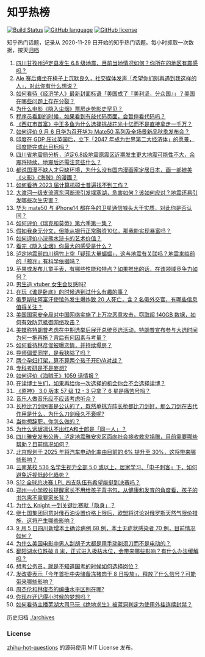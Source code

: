 # 知乎热榜
[![Build Status](https://github.com/ToWeLong/zhihu-hot-questions/workflows/CI/badge.svg)](https://github.com/ToWeLong/zhihu-hot-questions/actions)
[![GitHub language](https://img.shields.io/badge/language-golang-orange.svg)](https://golang.org/)
[![GitHub license](https://img.shields.io/github/license/ToWeLong/zhihu-hot-questions)](https://github.com/ToWeLong/zhihu-hot-questions/blob/main/LICENSE)

知乎热门话题，记录从 2020-11-29 日开始的知乎热门话题。每小时抓取一次数据，按天[归档](./archives)

<!-- BEGIN -->

1. [四川甘孜州泸定县发生 6.8 级地震，目前当地情况如何？你所在的地区有震感吗？](https://www.zhihu.com/question/551889682)
1. [Ale 赛后瘫坐在椅子上沉默良久，社交媒体发声「希望你们别再遇到我这样的人」，对此你有什么想说？](https://www.zhihu.com/question/551879752)
1. [如何看待《经济学人》最新封面标语「美国成了『美利坚，分众国』」？美国在哪些问题上存在分裂？](https://www.zhihu.com/question/551938613)
1. [为什么电影《隐入尘烟》票房走势影史罕见？](https://www.zhihu.com/question/551255320)
1. [程序员看剧的时候，如果看到有敲代码页面，会暂停看代码吗？](https://www.zhihu.com/question/551004482)
1. [《西虹市首富》中王多鱼为什么选择挑战花光十亿而不是直接拿走一千万？](https://www.zhihu.com/question/480644825)
1. [如何评价 9 月 6 日华为召开华为 Mate50 系列及全场景新品秋季发布会？](https://www.zhihu.com/question/552038839)
1. [印度在 GDP 压过英国后，立下「2047 年成为世界第二大经济体」的愿景，印度能完成此目标吗？](https://www.zhihu.com/question/551893113)
1. [四川省地震局分析，泸定6.8级地震原震区近期发生更大地震可能性不大，余震将持续，地震后还需注意些什么？](https://www.zhihu.com/question/551931649)
1. [都说国漫不缺人才只缺环境，为什么没有国内漫画家定居日本，画一部媲美《火影》《海贼》的漫画？](https://www.zhihu.com/question/550085268)
1. [如何看待 2023 届计算机硕士普遍找不到工作？](https://www.zhihu.com/question/550401438)
1. [大渡河一级支流湾东河断流引发堰塞湖，危害如何？该如何应对？地震还易引发哪些次生灾害？](https://www.zhihu.com/question/551977827)
1. [华为 mate50 与 iPhone14 都在争的卫星通信噱头大于实质，对此你是否认同？](https://www.zhihu.com/question/551229550)
1. [如何评价《瑞克和莫蒂》第六季第一集？](https://www.zhihu.com/question/551866929)
1. [假如我身无分文，但能从银行正常融资10亿，那我能实现暴富吗？](https://www.zhihu.com/question/550505345)
1. [如何评价小浣熊水浒卡的艺术价值？](https://www.zhihu.com/question/273445842)
1. [看完《隐入尘烟》你最大的感受是什么？](https://www.zhihu.com/question/549947066)
1. [泸定地震前四川绵竹上空「疑现大量蝙蝠」，这与地震有关联吗？地震来临前的「预兆」有科学依据吗？](https://www.zhihu.com/question/551903431)
1. [苹果或发布儿童手表，有哪些性能和特点？如果推出的话，在该领域竞争力如何？](https://www.zhihu.com/question/551989291)
1. [男生追 vtuber 女生会反感吗?](https://www.zhihu.com/question/505610795)
1. [在玩《谁是卧底》的时候遇到过什么有趣的事？](https://www.zhihu.com/question/280402738)
1. [俄罗斯驻阿富汗使馆外发生爆炸致 20 人死亡，含 2 名俄外交官，有哪些信息值得关注？](https://www.zhihu.com/question/551919135)
1. [美国国家安全局对中国网络实施了上万次恶意攻击，窃取超 140GB 数据，如何有效防范抵御网络攻击？](https://www.zhihu.com/question/551874061)
1. [美媒称特朗普考虑在中期选举后展开总统竞选活动，特朗普宣布参与大选时间为何一拖再拖？背后有何因素与考量？](https://www.zhihu.com/question/551348416)
1. [如何看待林彦俊被曝恋情，并持续塌房？](https://www.zhihu.com/question/551772476)
1. [导师偏爱同学，是我狭隘了吗？](https://www.zhihu.com/question/550154927)
1. [两个孕妇打架，算不算两个孩子开EVA对战？](https://www.zhihu.com/question/543433662)
1. [专科考研是不是妄想?](https://www.zhihu.com/question/502272710)
1. [如何评价《海贼王》1059 话情报？](https://www.zhihu.com/question/551969509)
1. [在读博士生们，如果再给你一次选择的机会你会不会选择读博？](https://www.zhihu.com/question/531810730)
1. [《原神》 3.0 版本 57 级 12 - 3 只拿了 6 星是痛苦号吗？](https://www.zhihu.com/question/551883260)
1. [音乐人做音乐应不应该考虑听众？](https://www.zhihu.com/question/536519384)
1. [长枪比刀剑厉害是公认的了，既然单挑方阵长枪都比刀剑好，那么刀剑在古代作用是什么，为什么刀剑经久不衰呢?](https://www.zhihu.com/question/544627318)
1. [当你想辞职，你怎么做的？](https://www.zhihu.com/question/546744422)
1. [为什么远坂凛认不出红A和士郎是「同一人」？](https://www.zhihu.com/question/329192199)
1. [四川雅安发布公告，泸定地震雅安灾区面向社会接收救灾捐赠，目前需要哪些帮助？目前情况如何？](https://www.zhihu.com/question/551977045)
1. [北京规划于 2025 年将汽车电动化率由目前的 6% 提升至 30%，这将带来哪些影响？](https://www.zhihu.com/question/551832660)
1. [云南某校 536 名学生视力全部 5.0 或以上，居家学习、「电子刺客」下，如何避免近视低龄化趋势？](https://www.zhihu.com/question/551871564)
1. [S12 全球总决赛 LPL 四支队伍有希望能挺到决赛吗？](https://www.zhihu.com/question/551827997)
1. [郑州一小学校长提醒家长不用给孩子背书包，从健康和发育的角度看，孩子的书包需不需要家长背？](https://www.zhihu.com/question/551980162)
1. [为什么 Knight 一到关键比赛就「隐身」？](https://www.zhihu.com/question/551349137)
1. [继七国集团同意对俄石油设置价格上限后，欧盟将讨论对俄罗斯天然气限价措施，这将产生哪些影响？](https://www.zhihu.com/question/551987123)
1. [9 月 5 日四川新增本土确诊病例 68 例，本土无症状感染者 70 例，目前情况如何？](https://www.zhihu.com/question/551984288)
1. [为什么美国电影中男人刮胡子大都是用手动剃须刀而不是电动的？](https://www.zhihu.com/question/19957079)
1. [鄱阳湖水位跌破 8 米，正式进入极枯水位，会带来哪些影响？有什么办法缓解吗？](https://www.zhihu.com/question/551979548)
1. [想考公务员，就是不知道国考的时候如何选择岗位？](https://www.zhihu.com/question/547529899)
1. [发改委表示「今年首批中央储备冻猪肉于 8 日投放」，释放了什么信号？可能带来哪些影响？](https://www.zhihu.com/question/550606554)
1. [周杰伦和林俊杰的编曲水平区别在哪?](https://www.zhihu.com/question/374394457)
1. [你现在还记得小时候的梦想吗？](https://www.zhihu.com/question/551324555)
1. [如何看待主播芜湖大司马玩《绝地求生》被蓝洞判定为使用外挂连续封禁？](https://www.zhihu.com/question/551651330)

<!-- END -->

历史归档 [./archives](./archives)


### License
[zhihu-hot-questions](https://github.com/towelong/zhihu-hot-questions) 的源码使用 MIT License 发布。